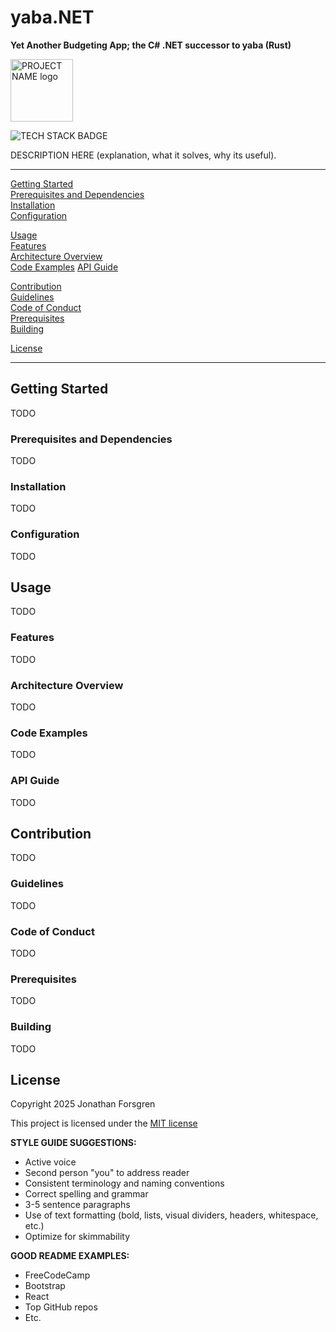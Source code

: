 # yaba.NET

**Yet Another Budgeting App; the C# .NET successor to yaba (Rust)**

<img src="PATH/TO/PROJECT/LOGO" alt="PROJECT NAME logo" width="100"/>

![TECH STACK BADGE](https://img.shields.io/badge/TECH_STACK-BADGE-98ABCD)

DESCRIPTION HERE (explanation, what it solves, why its useful).

---

[Getting Started](#getting-started)  
[Prerequisites and Dependencies](#prerequisites-and-dependencies)  
[Installation](#installation)  
[Configuration](#configuration)  

[Usage](#usage)  
[Features](#features)  
[Architecture Overview](#architecture-overview)  
[Code Examples](#code-examples)
[API Guide](#api-guide)  

[Contribution](#contribution)  
[Guidelines](#guidelines)  
[Code of Conduct](#code-of-conduct)  
[Prerequisites](#prerequisites)  
[Building](#building)  

[License](#license)  

---

## Getting Started

TODO

### Prerequisites and Dependencies

TODO

### Installation

TODO

### Configuration

TODO


## Usage

TODO

### Features

TODO

### Architecture Overview

TODO

### Code Examples

TODO

### API Guide

TODO


## Contribution

TODO

### Guidelines

TODO

### Code of Conduct

TODO

### Prerequisites

TODO

### Building

TODO


## License

Copyright 2025 Jonathan Forsgren

This project is licensed under the [MIT license](https://github.com/Forjeon/yaba.NET/blob/main/LICENSE)



**STYLE GUIDE SUGGESTIONS:**  
- Active voice  
- Second person "you" to address reader  
- Consistent terminology and naming conventions  
- Correct spelling and grammar  
- 3-5 sentence paragraphs  
- Use of text formatting (bold, lists, visual dividers, headers, whitespace, etc.)  
- Optimize for skimmability  


**GOOD README EXAMPLES:**  
- FreeCodeCamp  
- Bootstrap  
- React  
- Top GitHub repos  
- Etc.
